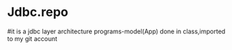 # Jdbc.repo
#it is a jdbc layer architecture programs-model(App) done in class,imported to my git account
